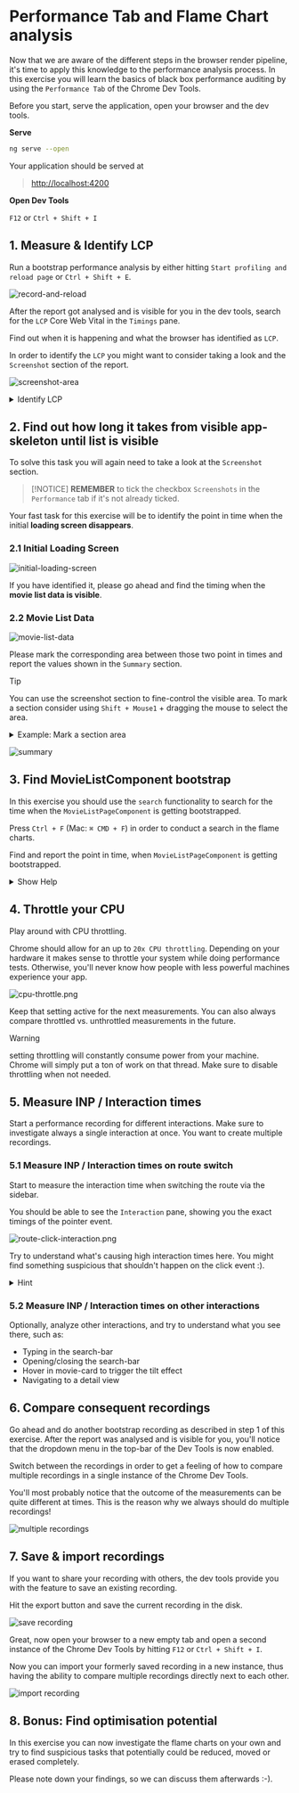 # Performance Tab and Flame Chart analysis

Now that we are aware of the different steps in the browser render pipeline, it's time to apply
this knowledge to the performance analysis process. 
In this exercise you will learn the basics of black box performance auditing by using
the `Performance Tab` of the Chrome Dev Tools.

Before you start, serve the application, open your browser and the dev tools.

**Serve**

```bash
ng serve --open
```

Your application should be served at
> [http://localhost:4200](http://localhost:4200)

**Open Dev Tools**

`F12` or `Ctrl + Shift + I`

## 1. Measure & Identify LCP

Run a bootstrap performance analysis by either hitting `Start profiling and reload page` or
`Ctrl + Shift + E`.

![record-and-reload](images/performance-tab/record-and-reload.png)

After the report got analysed and is visible for you in the dev tools, search for the `LCP` 
Core Web Vital in the `Timings` pane.

Find out when it is happening and what the browser has identified as `LCP`.

In order to identify the `LCP` you might want to consider taking a look and the `Screenshot` section
of the report.

![screenshot-area](images/performance-tab/screenshot-area.png)

<details>
  <summary>Identify LCP</summary>

![identify-lcp.gif](images/performance-tab/identify-lcp.gif)

</details>


## 2. Find out how long it takes from visible app-skeleton until list is visible

To solve this task you will again need to take a look at the `Screenshot` section.

> [!NOTICE]
> **REMEMBER** to tick the checkbox `Screenshots` in the `Performance` tab if it's not already ticked.

Your fast task for this exercise will be to identify the point in time when the initial **loading screen disappears**.

### 2.1 **Initial Loading Screen**

![initial-loading-screen](images/performance-tab/initial-loading-screen.png)

If you have identified it, please go ahead and find the timing when the **movie list data is visible**.

### 2.2 **Movie List Data**

![movie-list-data](images/performance-tab/movie-list-data.png)

Please mark the corresponding area between those two point in times and report
the values shown in the `Summary` section.

> [!TIP]
> You can use the screenshot section to fine-control the visible area. 
> To mark a section consider using `Shift + Mouse1` + dragging the mouse to select the area.

<details>
  <summary>Example: Mark a section area</summary>

![mark-area.gif](images/performance-tab/mark-area.gif)

</details>


![summary](images/performance-tab/summary.png)

## 3. Find MovieListComponent bootstrap

In this exercise you should use the `search` functionality to search for the
time when the `MovieListPageComponent` is getting bootstrapped.

Press `Ctrl + F` (Mac: `⌘ CMD + F`) in order to conduct a search in the flame charts. 

Find and report the point in time, when `MovieListPageComponent` is getting bootstrapped.

<details>
  <summary>Show Help</summary>

![movie-list-component-bootstrap](images/performance-tab/movie-list-component-bootstrap.png)

</details>

## 4. Throttle your CPU

Play around with CPU throttling. 

Chrome should allow for an up to `20x CPU throttling`. 
Depending on your hardware it makes sense to throttle your system while doing performance tests.
Otherwise, you'll never know how people with less powerful machines experience your app.

![cpu-throttle.png](images/performance-tab/cpu-throttle.png)

Keep that setting active for the next measurements. You can also always compare throttled vs.
unthrottled measurements in the future.

> [!WARNING]
> setting throttling will constantly consume power from your machine. Chrome will simply put
> a ton of work on that thread. Make sure to disable throttling when not needed.

## 5. Measure INP / Interaction times

Start a performance recording for different interactions. Make sure to investigate always
a single interaction at once. You want to create multiple recordings.

### 5.1 Measure INP / Interaction times on route switch

Start to measure the interaction time when switching the route via the sidebar.

You should be able to see the `Interaction` pane, showing you the exact timings of the
pointer event.

![route-click-interaction.png](images/performance-tab/route-click-interaction.png)

Try to understand what's causing high interaction times here. You might find something
suspicious that shouldn't happen on the click event :).

<details>
  <summary>Hint</summary>

![interaction-hint.png](images/performance-tab/interaction-hint.png)

</details>

### 5.2 Measure INP / Interaction times on other interactions
Optionally, analyze other interactions, and try to understand what you see there, such as:

* Typing in the search-bar
* Opening/closing the search-bar
* Hover in movie-card to trigger the tilt effect
* Navigating to a detail view

## 6. Compare consequent recordings

Go ahead and do another bootstrap recording as described in
step 1 of this exercise.
After the report was analysed and is visible for you, you'll notice
that the dropdown menu in the top-bar of the Dev Tools is now
enabled.

Switch between the recordings in order to get a feeling of how to
compare multiple recordings in a single
instance of the Chrome Dev Tools. 

You'll most probably notice that the outcome of the measurements can be 
quite different at times. This is the reason
why we always should do multiple recordings!

![multiple recordings](images/performance-tab/multiple-recordings.png)

## 7. Save & import recordings

If you want to share your recording with others, the dev tools provide
you with the feature to save an existing recording.

Hit the export button and save the current recording in the disk.

![save recording](images/performance-tab/save-recording.png)

Great, now open your browser to a new empty tab and open a second instance of the 
Chrome Dev Tools by hitting `F12` or `Ctrl + Shift + I`.

Now you can import your formerly saved recording in a new instance, thus
having the ability to compare
multiple recordings directly next to each other.

![import recording](images/performance-tab/import-recording.png)

## 8. Bonus: Find optimisation potential

In this exercise you can now investigate the flame charts on your own and try to find suspicious tasks that
potentially could be reduced, moved or erased completely.

Please note down your findings, so we can discuss them afterwards :-).
